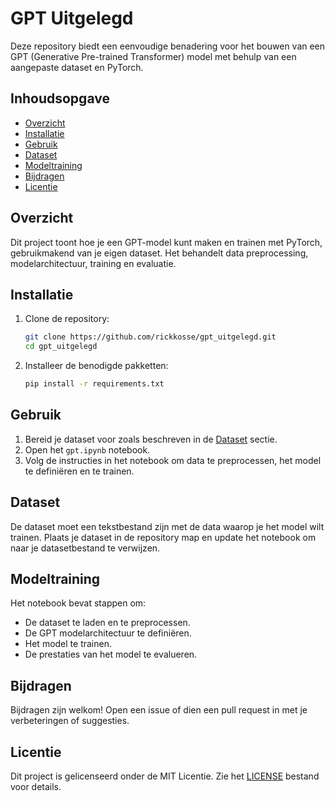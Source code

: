 
# GPT Uitgelegd

Deze repository biedt een eenvoudige benadering voor het bouwen van een GPT (Generative Pre-trained Transformer) model met behulp van een aangepaste dataset en PyTorch.

## Inhoudsopgave
- [Overzicht](#overzicht)
- [Installatie](#installatie)
- [Gebruik](#gebruik)
- [Dataset](#dataset)
- [Modeltraining](#modeltraining)
- [Bijdragen](#bijdragen)
- [Licentie](#licentie)

## Overzicht
Dit project toont hoe je een GPT-model kunt maken en trainen met PyTorch, gebruikmakend van je eigen dataset. Het behandelt data preprocessing, modelarchitectuur, training en evaluatie.

## Installatie
1. Clone de repository:
   ```bash
   git clone https://github.com/rickkosse/gpt_uitgelegd.git
   cd gpt_uitgelegd
   ```
2. Installeer de benodigde pakketten:
   ```bash
   pip install -r requirements.txt
   ```

## Gebruik
1. Bereid je dataset voor zoals beschreven in de [Dataset](#dataset) sectie.
2. Open het `gpt.ipynb` notebook.
3. Volg de instructies in het notebook om data te preprocessen, het model te definiëren en te trainen.

## Dataset
De dataset moet een tekstbestand zijn met de data waarop je het model wilt trainen. Plaats je dataset in de repository map en update het notebook om naar je datasetbestand te verwijzen.

## Modeltraining
Het notebook bevat stappen om:
- De dataset te laden en te preprocessen.
- De GPT modelarchitectuur te definiëren.
- Het model te trainen.
- De prestaties van het model te evalueren.

## Bijdragen
Bijdragen zijn welkom! Open een issue of dien een pull request in met je verbeteringen of suggesties.

## Licentie
Dit project is gelicenseerd onder de MIT Licentie. Zie het [LICENSE](LICENSE) bestand voor details.
